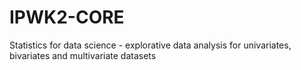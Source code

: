 # IPWK2-CORE
Statistics for data science - explorative data analysis for univariates, bivariates and multivariate datasets
